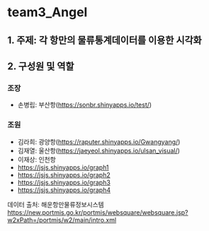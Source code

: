 # team3_Angel

## 1. 주제: 각 항만의 물류통계데이터를 이용한 시각화

## 2. 구성원 및 역할

### 조장
 - 손병립: 부산항(https://sonbr.shinyapps.io/test/)
### 조원
 - 김라희: 광양항(https://raputer.shinyapps.io/Gwangyang/)
 - 김재열: 울산항(https://jaeyeol.shinyapps.io/ulsan_visual/)
 - 이재상: 인천항
 - https://jsjs.shinyapps.io/graph1
 - https://jsjs.shinyapps.io/graph2
 - https://jsjs.shinyapps.io/graph3
 - https://jsjs.shinyapps.io/graph4

데이터 출처: 해운항만물류정보시스템
https://new.portmis.go.kr/portmis/websquare/websquare.jsp?w2xPath=/portmis/w2/main/intro.xml
